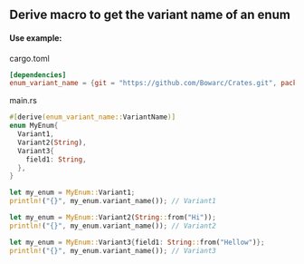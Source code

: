 ## Derive macro to get the variant name of an enum

#### Use example:

cargo.toml
```toml
[dependencies]
enum_variant_name = {git = "https://github.com/Bowarc/Crates.git", package = "enum_variant_name"}
``` 
main.rs
```rust
#[derive(enum_variant_name::VariantName)]
enum MyEnum{
  Variant1,
  Variant2(String),
  Variant3{
    field1: String,
  },
}

let my_enum = MyEnum::Variant1;
println!("{}", my_enum.variant_name()); // Variant1

let my_enum = MyEnum::Variant2(String::from("Hi"));
println!("{}", my_enum.variant_name()); // Variant2

let my_enum = MyEnum::Variant3{field1: String::from("Hellow")};
println!("{}", my_enum.variant_name()); // Variant3
``` 